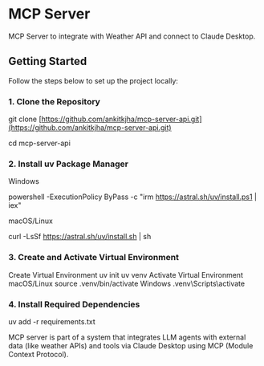 # MCP Server

MCP Server to integrate with Weather API and connect to Claude Desktop.

## Getting Started

Follow the steps below to set up the project locally:

### 1. Clone the Repository

git clone [https://github.com/ankitkjha/mcp-server-api.git](https://github.com/ankitkjha/mcp-server-api.git)

cd mcp-server-api

### 2. Install uv Package Manager

Windows

powershell -ExecutionPolicy ByPass -c "irm <https://astral.sh/uv/install.ps1> | iex"

macOS/Linux

curl -LsSf <https://astral.sh/uv/install.sh> | sh

### 3. Create and Activate Virtual Environment

Create Virtual Environment
uv init
uv venv
Activate Virtual Environment
macOS/Linux
source .venv/bin/activate
Windows
.venv\Scripts\activate

### 4. Install Required Dependencies

uv add -r requirements.txt

MCP server is part of a system that integrates LLM agents with external data (like weather APIs) and tools via Claude Desktop using MCP (Module Context Protocol).

